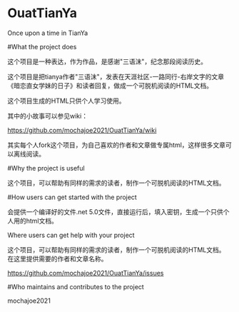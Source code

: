# OuatTianYa
Once upon a time in TianYa


#What the project does

这个项目是一种表达，作为作品，是感谢"三语沫"，纪念那段阅读历史。

这个项目是把tianya作者"三语沫"，发表在天涯社区-一路同行-右岸文字的文章《暗恋直女学妹的日子》和读者回复，做成一个可脱机阅读的HTML文档。

这个项目生成的HTML只供个人学习使用。

其中的小故事可以参见wiki：

https://github.com/mochajoe2021/OuatTianYa/wiki

其实每个人fork这个项目，为自己喜欢的作者和文章做专属html，这样很多文章可以离线阅读。

#Why the project is useful


这个项目，可以帮助有同样的需求的读者，制作一个可脱机阅读的HTML文档。


#How users can get started with the project

会提供一个编译好的文件.net 5.0文件，直接运行后，填入密钥，生成一个只供个人用的html文档。


Where users can get help with your project

这个项目，可以帮助有同样的需求的读者，制作一个可脱机阅读的HTML文档。
在这里提供需要的作者和文章名称。

https://github.com/mochajoe2021/OuatTianYa/issues


#Who maintains and contributes to the project

 mochajoe2021 
